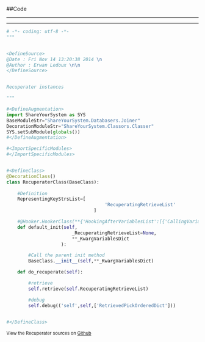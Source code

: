 
<!--
FrozenIsBool False
-->

##Code

----

<ClassDocStr>

----

```python
# -*- coding: utf-8 -*-
"""


<DefineSource>
@Date : Fri Nov 14 13:20:38 2014 \n
@Author : Erwan Ledoux \n\n
</DefineSource>


Recuperater instances

"""

#<DefineAugmentation>
import ShareYourSystem as SYS
BaseModuleStr="ShareYourSystem.Databasers.Joiner"
DecorationModuleStr="ShareYourSystem.Classors.Classer"
SYS.setSubModule(globals())
#</DefineAugmentation>

#<ImportSpecificModules>
#</ImportSpecificModules>


#<DefineClass>
@DecorationClass()
class RecuperaterClass(BaseClass):
	
	#Definition
	RepresentingKeyStrsList=[
									'RecuperatingRetrieveList'
								]

	#@Hooker.HookerClass(**{'HookingAfterVariablesList':[{'CallingVariable':BaseClass.__init__}]})
	def default_init(self,
						_RecuperatingRetrieveList=None,
						**_KwargVariablesDict
					):

		#Call the parent init method
		BaseClass.__init__(self,**_KwargVariablesDict)

	def do_recuperate(self):

		#retrieve
		self.retrieve(self.RecuperatingRetrieveList)

		#debug
		self.debug(('self',self,['RetrievedPickOrderedDict']))
		

#</DefineClass>


```

<small>
View the Recuperater sources on <a href="https://github.com/Ledoux/ShareYourSystem/tree/master/Pythonlogy/ShareYourSystem/Databasers/Recuperater" target="_blank">Github</a>
</small>


